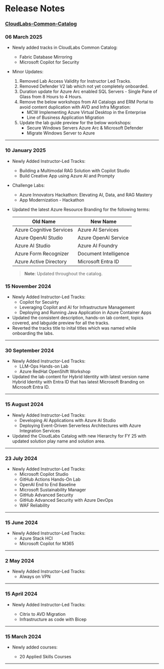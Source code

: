 # Release Notes

### [CloudLabs-Common-Catalog](https://spektrasystems-my.sharepoint.com/:b:/p/keerthana_ganji/EXNe0hTEFtBBpkHPCyt4uA8B-azrBEzGOxxVMgIDeEaj8Q?e=0vicOR)

### 06 March 2025

  * Newly added tracks in CloudLabs Common Catalog:
    
    * Fabric Database Mirroring
    * Microsoft Copilot for Security
   
  * Minor Updates:

    1. Removed Lab Access Validity for Instructor Led Tracks.
    2. Removed Defender V2 lab which not yet completely onboarded.
    3. Duration update for Azure Arc enabled SQL Servers - Single Pane of Glass from 8 Hours to 4 Hours.
    4. Remove the below workshops from All Catalogs and ERM Portal to avoid content duplication with AVD and Infra Migration: 
       - MCW Implementing Azure Virtual Desktop in the Enterprise 
       - Line of Business Application Migration 
    5. Update the lab guide preview for the below workshops:
       - Secure Windows Servers Azure Arc & Microsoft Defender
       - Migrate Windows Server to Azure

-------------------------------
### 10 January 2025

  * Newly Added Instructor-Led Tracks:
    * Building a Multimodal RAG Solution with Copilot Studio
    * Build Creative App using Azure AI and Prompty

  * Challenge Labs:
    * Azure Innovators Hackathon: Elevating AI, Data, and RAG Mastery
    * App Modernization - Hackathon
 
  * Updated the latest Azure Resource Branding for the following terms:

    | Old Name | New Name |
    | --- | --- |
    | Azure Cognitive Services | Azure AI Services |
    | Azure OpenAI Studio | Azure OpenAI Service |
    | Azure AI Studio  | Azure AI Foundry |
    | Azure Form Recognizer | Document Intelligence |
    | Azure Active Directory  | Microsoft Entra ID |

    > **Note**: Updated throughout the catalog.

### 15 November 2024

  * Newly Added Instructor-Led Tracks:
    * Copilot for Secuirty
    * Leveraging Copilot and AI for Infrastructure Management
    * Deploying and Running Java Application in Azure Container Apps
  * Updated the consistent description, hands-on lab content, topics covered, and labguide preview for all the tracks.
  * Reverted the tracks title to inital titles which was named while onboarding the labs.

------------------------
### 30 September 2024

  * Newly Added Instructor-Led Tracks:
    * LLM-Ops Hands-on Lab
    * Azure RedHat OpenShift Workshop
  * Updated the lab content for Hybrid Identity with latest version name Hybrid Identity with Entra ID that has latest Microsoft Branding on Microsoft Entra ID.

------------------
### 15 August 2024

  * Newly Added Instructor-Led Tracks:
     * Developing AI Applications with Azure AI Studio 
     * Deploying Event-Driven Serverless Architectures with Azure Integration Services
  * Updated the CloudLabs Catalog with new Hierarchy for FY 25 with updated solution play name and solution area.

-----------------
### 23 July 2024

  * Newly Added Instructor-Led Tracks:
     * Microsoft Copilot Studio
     * GitHub Actions Hands-On Lab
     * OpenAI End to End Baseline
     * Microsoft Sustainability Manager
     * GitHub Advanced Security
     * GitHub Advanced Security with Azure DevOps
     * WAF Reliability

-----------------
### 15 June 2024

  * Newly Added Instructor-Led Tracks:
     * Azure Stack HCI
     * Microsoft Copilot for M365

-----------------
### 2 May 2024

  * Newly Added Instructor-Led Tracks:
     * Always on VPN

-----------------
### 15 April 2024

  * Newly Added Instructor-Led Tracks:

    * Citrix to AVD Migration
    * Infrastructure as code with Bicep

-----------------
### 15 March 2024
    
  * Newly added courses:

    * 20 Applied Skills Courses

-----------------
